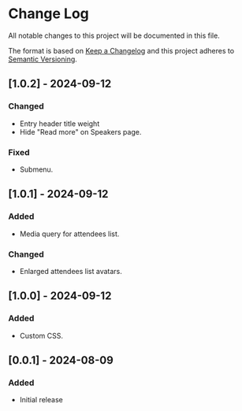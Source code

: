 # Change Log
All notable changes to this project will be documented in this file.

The format is based on [Keep a Changelog](http://keepachangelog.com/)
and this project adheres to [Semantic Versioning](http://semver.org/).

## [1.0.2] - 2024-09-12
### Changed
 - Entry header title weight
 - Hide "Read more" on Speakers page.
 
### Fixed
 - Submenu.

## [1.0.1] - 2024-09-12
### Added 
 - Media query for attendees list.
 
### Changed
 - Enlarged attendees list avatars. 

## [1.0.0] - 2024-09-12
### Added
 - Custom CSS.

## [0.0.1] - 2024-08-09
### Added
 - Initial release
